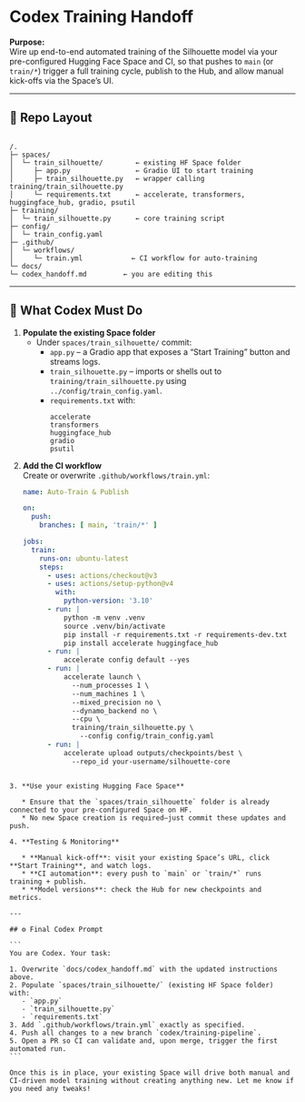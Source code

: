 # Codex Training Handoff

**Purpose:**  
Wire up end-to-end automated training of the Silhouette model via your pre-configured Hugging Face Space and CI, so that pushes to `main` (or `train/*`) trigger a full training cycle, publish to the Hub, and allow manual kick-offs via the Space’s UI.

---

## 📂 Repo Layout

```

/.
├─ spaces/
│  └─ train_silhouette/        ← existing HF Space folder
│     ├─ app.py                ← Gradio UI to start training
│     ├─ train_silhouette.py   ← wrapper calling training/train_silhouette.py
│     └─ requirements.txt      ← accelerate, transformers, huggingface_hub, gradio, psutil
├─ training/
│  └─ train_silhouette.py      ← core training script
├─ config/
│  └─ train_config.yaml
├─ .github/
│  └─ workflows/
│     └─ train.yml            ← CI workflow for auto-training
└─ docs/
└─ codex_handoff.md         ← you are editing this

````

---

## 🔧 What Codex Must Do

1. **Populate the existing Space folder**  
   - Under `spaces/train_silhouette/` commit:  
     - `app.py` – a Gradio app that exposes a “Start Training” button and streams logs.  
     - `train_silhouette.py` – imports or shells out to `training/train_silhouette.py` using `../config/train_config.yaml`.  
     - `requirements.txt` with:
       ```
       accelerate
       transformers
       huggingface_hub
       gradio
       psutil
       ```
2. **Add the CI workflow**  
   Create or overwrite `.github/workflows/train.yml`:
   ```yaml
   name: Auto-Train & Publish

   on:
     push:
       branches: [ main, 'train/*' ]

   jobs:
     train:
       runs-on: ubuntu-latest
       steps:
         - uses: actions/checkout@v3
         - uses: actions/setup-python@v4
           with:
             python-version: '3.10'
         - run: |
             python -m venv .venv
             source .venv/bin/activate
             pip install -r requirements.txt -r requirements-dev.txt
             pip install accelerate huggingface_hub
         - run: |
             accelerate config default --yes
         - run: |
             accelerate launch \
               --num_processes 1 \
               --num_machines 1 \
               --mixed_precision no \
               --dynamo_backend no \
               --cpu \
               training/train_silhouette.py \
                 --config config/train_config.yaml
         - run: |
             accelerate upload outputs/checkpoints/best \
               --repo_id your-username/silhouette-core
````

3. **Use your existing Hugging Face Space**

   * Ensure that the `spaces/train_silhouette` folder is already connected to your pre-configured Space on HF.
   * No new Space creation is required—just commit these updates and push.

4. **Testing & Monitoring**

   * **Manual kick-off**: visit your existing Space’s URL, click **Start Training**, and watch logs.
   * **CI automation**: every push to `main` or `train/*` runs training + publish.
   * **Model versions**: check the Hub for new checkpoints and metrics.

---

## ⚙️ Final Codex Prompt

```
You are Codex. Your task:

1. Overwrite `docs/codex_handoff.md` with the updated instructions above.
2. Populate `spaces/train_silhouette/` (existing HF Space folder) with:
   - `app.py`
   - `train_silhouette.py`
   - `requirements.txt`
3. Add `.github/workflows/train.yml` exactly as specified.
4. Push all changes to a new branch `codex/training-pipeline`.
5. Open a PR so CI can validate and, upon merge, trigger the first automated run.
```

Once this is in place, your existing Space will drive both manual and CI-driven model training without creating anything new. Let me know if you need any tweaks!

